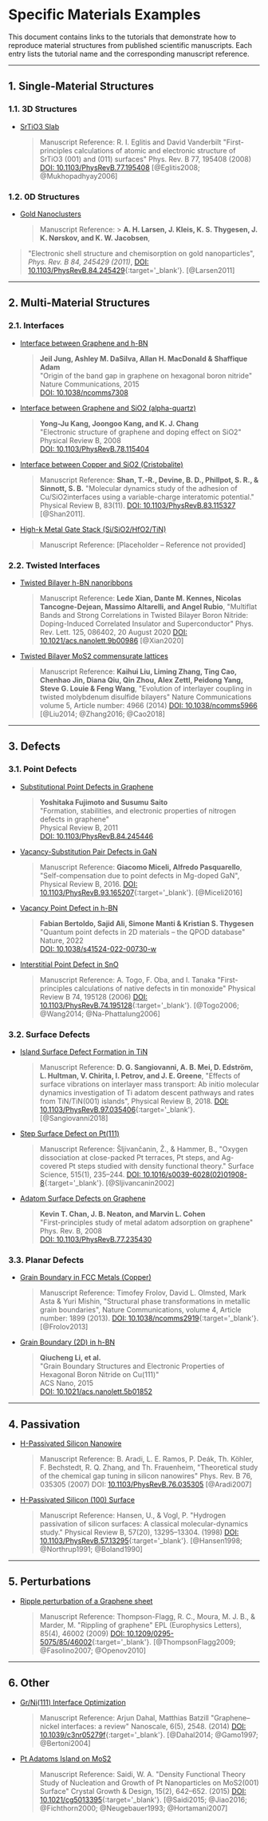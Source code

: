 # Specific Materials Examples

This document contains links to the tutorials that demonstrate how to reproduce material structures from published scientific manuscripts. Each entry lists the tutorial name and the corresponding manuscript reference.

---

## 1. Single-Material Structures

### 1.1. 3D Structures
- [SrTiO3 Slab](slab-strontium-titanate.md)  
  > Manuscript Reference: R. I. Eglitis and David Vanderbilt
"First-principles calculations of atomic and electronic structure of SrTiO3 (001) and (011) surfaces"
Phys. Rev. B 77, 195408 (2008)
[DOI: 10.1103/PhysRevB.77.195408](https://doi.org/10.1103/PhysRevB.77.195408) [@Eglitis2008; @Mukhopadhyay2006]

### 1.2. 0D Structures
- [Gold Nanoclusters](nanocluster-gold.md)  
  > Manuscript Reference: > **A. H. Larsen, J. Kleis, K. S. Thygesen, J. K. Nørskov, and K. W. Jacobsen**,
> "Electronic shell structure and chemisorption on gold nanoparticles",
> *Phys. Rev. B 84, 245429 (2011)*,
> [DOI: 10.1103/PhysRevB.84.245429](https://doi.org/10.1103/PhysRevB.84.245429){:target='_blank'}. [@Larsen2011]

---

## 2. Multi-Material Structures

### 2.1. Interfaces
- [Interface between Graphene and h-BN](interface-2d-2d-graphene-boron-nitride.md)  
  > **Jeil Jung, Ashley M. DaSilva, Allan H. MacDonald & Shaffique Adam**  
  > "Origin of the band gap in graphene on hexagonal boron nitride"  
  > Nature Communications, 2015  
  > [DOI: 10.1038/ncomms7308](https://doi.org/10.1038/ncomms7308)

- [Interface between Graphene and SiO2 (alpha-quartz)](interface-2d-3d-graphene-silicon-dioxide.md)  
  > **Yong-Ju Kang, Joongoo Kang, and K. J. Chang**  
  > "Electronic structure of graphene and doping effect on SiO2"  
  > Physical Review B, 2008  
  > [DOI: 10.1103/PhysRevB.78.115404](https://doi.org/10.1103/PhysRevB.78.115404)

- [Interface between Copper and SiO2 (Cristobalite)](interface-3d-3d-copper-silicon-dioxide.md)  
  > Manuscript Reference: **Shan, T.-R., Devine, B. D., Phillpot, S. R., & Sinnott, S. B.**
"Molecular dynamics study of the adhesion of Cu/SiO2interfaces using a variable-charge interatomic potential."
Physical Review B, 83(11).
[DOI: 10.1103/PhysRevB.83.115327](https://doi.org/10.1103/PhysRevB.83.115327) [@Shan2011].

- [High-k Metal Gate Stack (Si/SiO2/HfO2/TiN)](heterostructure-silicon-silicon-dioxide-hafnium-dioxide-titanium-nitride.md)  
  > Manuscript Reference: [Placeholder – Reference not provided]

### 2.2. Twisted Interfaces
- [Twisted Bilayer h-BN nanoribbons](interface-bilayer-twisted-nanoribbons-boron-nitride.md)  
  > Manuscript Reference: **Lede Xian, Dante M. Kennes, Nicolas Tancogne-Dejean, Massimo Altarelli, and Angel Rubio**,
"Multiflat Bands and Strong Correlations in Twisted Bilayer Boron Nitride: Doping-Induced Correlated Insulator and Superconductor" Phys. Rev. Lett. 125, 086402, 20 August 2020
[DOI: 10.1021/acs.nanolett.9b00986](https://doi.org/10.1021/acs.nanolett.9b00986) [@Xian2020]

- [Twisted Bilayer MoS2 commensurate lattices](interface-bilayer-twisted-commensurate-lattices-molybdenum-disulfide.md)  
  > Manuscript Reference: **Kaihui Liu, Liming Zhang, Ting Cao, Chenhao Jin, Diana Qiu, Qin Zhou, Alex Zettl, Peidong Yang, Steve G. Louie & Feng Wang**,
"Evolution of interlayer coupling in twisted molybdenum disulfide bilayers" Nature Communications volume 5, Article number: 4966 (2014)
[DOI: 10.1038/ncomms5966](https://doi.org/10.1038/ncomms5966) [@Liu2014; @Zhang2016; @Cao2018]

---

## 3. Defects

### 3.1. Point Defects
- [Substitutional Point Defects in Graphene](defect-point-substitution-graphene.md)  
  > **Yoshitaka Fujimoto and Susumu Saito**  
  > "Formation, stabilities, and electronic properties of nitrogen defects in graphene"  
  > Physical Review B, 2011  
  > [DOI: 10.1103/PhysRevB.84.245446](https://journals.aps.org/prb/abstract/10.1103/PhysRevB.84.245446)

- [Vacancy-Substitution Pair Defects in GaN](defect-point-pair-gallium-nitride.md)  
  > Manuscript Reference: **Giacomo Miceli, Alfredo Pasquarello**,
"Self-compensation due to point defects in Mg-doped GaN", Physical Review B, 2016.
[DOI: 10.1103/PhysRevB.93.165207](https://journals.aps.org/prb/abstract/10.1103/PhysRevB.93.165207){:target='_blank'}. [@Miceli2016]

- [Vacancy Point Defect in h-BN](defect-point-vacancy-boron-nitride.md)  
  > **Fabian Bertoldo, Sajid Ali, Simone Manti & Kristian S. Thygesen**  
  > "Quantum point defects in 2D materials – the QPOD database"  
  > Nature, 2022  
  > [DOI: 10.1038/s41524-022-00730-w](https://doi.org/10.1038/s41524-022-00730-w)

- [Interstitial Point Defect in SnO](defect-point-interstitial-tin-oxide.md)  
  > Manuscript Reference: A. Togo, F. Oba, and I. Tanaka
"First-principles calculations of native defects in tin monoxide"
Physical Review B 74, 195128 (2006)
[DOI: 10.1103/PhysRevB.74.195128](https://doi.org/10.1103/PhysRevB.74.195128){:target='_blank'}. [@Togo2006; @Wang2014; @Na-Phattalung2006]

### 3.2. Surface Defects
- [Island Surface Defect Formation in TiN](defect-surface-island-titanium-nitride.md)  
  > Manuscript Reference: **D. G. Sangiovanni, A. B. Mei, D. Edström, L. Hultman, V. Chirita, I. Petrov, and J. E. Greene**,
"Effects of surface vibrations on interlayer mass transport: Ab initio molecular dynamics investigation of Ti adatom descent pathways and rates from TiN/TiN(001) islands", Physical Review B, 2018. [DOI: 10.1103/PhysRevB.97.035406](https://journals.aps.org/prb/abstract/10.1103/PhysRevB.97.035406){:target='_blank'}. [@Sangiovanni2018]

- [Step Surface Defect on Pt(111)](defect-surface-step-platinum.md)  
  > Manuscript Reference: Šljivančanin, Ž., & Hammer, B., "Oxygen dissociation at close-packed Pt terraces, Pt steps, and Ag-covered Pt steps studied with density functional theory." Surface Science, 515(1), 235–244. [DOI: 10.1016/s0039-6028(02)01908-8](https://doi.org/10.1016/s0039-6028(02)01908-8){:target='_blank'}. [@Sljivancanin2002]

- [Adatom Surface Defects on Graphene](defect-surface-adatom-graphene.md)  
  > **Kevin T. Chan, J. B. Neaton, and Marvin L. Cohen**  
  > "First-principles study of metal adatom adsorption on graphene"  
  > Phys. Rev. B, 2008  
  > [DOI: 10.1103/PhysRevB.77.235430](https://doi.org/10.1103/PhysRevB.77.235430)

### 3.3. Planar Defects
- [Grain Boundary in FCC Metals (Copper)](defect-planar-grain-boundary-3d-fcc-metals-copper.md)  
  > Manuscript Reference: Timofey Frolov, David L. Olmsted, Mark Asta & Yuri Mishin, "Structural phase transformations in metallic grain boundaries", Nature Communications, volume 4, Article number: 1899 (2013). [DOI: 10.1038/ncomms2919](https://www.nature.com/articles/ncomms2919){:target='_blank'}. [@Frolov2013]

- [Grain Boundary (2D) in h-BN](defect-planar-grain-boundary-2d-boron-nitride.md)  
  > **Qiucheng Li, et al.**  
  > "Grain Boundary Structures and Electronic Properties of Hexagonal Boron Nitride on Cu(111)"  
  > ACS Nano, 2015  
  > [DOI: 10.1021/acs.nanolett.5b01852](https://doi.org/10.1021/acs.nanolett.5b01852)

---

## 4. Passivation

- [H-Passivated Silicon Nanowire](passivation-edge-nanowire-silicon.md)  
  > Manuscript Reference: B. Aradi, L. E. Ramos, P. Deák, Th. Köhler, F. Bechstedt, R. Q. Zhang, and Th. Frauenheim,
"Theoretical study of the chemical gap tuning in silicon nanowires"
Phys. Rev. B 76, 035305 (2007)
DOI: [10.1103/PhysRevB.76.035305](https://doi.org/10.1103/PhysRevB.76.035305) [@Aradi2007]

- [H-Passivated Silicon (100) Surface](passivation-surface-silicon.md)  
  > Manuscript Reference: Hansen, U., & Vogl, P.
"Hydrogen passivation of silicon surfaces: A classical molecular-dynamics study."
Physical Review B, 57(20), 13295–13304. (1998)
[DOI: 10.1103/PhysRevB.57.13295](https://doi.org/10.1103/PhysRevB.57.13295){:target='_blank'}. [@Hansen1998; @Northrup1991; @Boland1990]

---

## 5. Perturbations

- [Ripple perturbation of a Graphene sheet](perturbation-ripples-graphene.md)  
  > Manuscript Reference: Thompson-Flagg, R. C., Moura, M. J. B., & Marder, M.
"Rippling of graphene"
EPL (Europhysics Letters), 85(4), 46002 (2009)
[DOI: 10.1209/0295-5075/85/46002](https://doi.org/10.1209/0295-5075/85/46002){:target='_blank'}. [@ThompsonFlagg2009; @Fasolino2007; @Openov2010]

---

## 6. Other

- [Gr/Ni(111) Interface Optimization](optimization-interface-film-xy-position-graphene-nickel.md)  
  > Manuscript Reference: Arjun Dahal, Matthias Batzill
"Graphene–nickel interfaces: a review"
Nanoscale, 6(5), 2548. (2014)
[DOI: 10.1039/c3nr05279f](https://doi.org/10.1039/c3nr05279f){:target='_blank'}. [@Dahal2014; @Gamo1997; @Bertoni2004]

- [Pt Adatoms Island on MoS2](defect-point-adatom-island-molybdenum-disulfide-platinum.md)  
  > Manuscript Reference: Saidi, W. A.
"Density Functional Theory Study of Nucleation and Growth of Pt Nanoparticles on MoS2(001) Surface"
Crystal Growth & Design, 15(2), 642–652. (2015)
[DOI: 10.1021/cg5013395](https://doi.org/10.1021/cg5013395){:target='_blank'}. [@Saidi2015; @Jiao2016; @Fichthorn2000; @Neugebauer1993; @Hortamani2007]